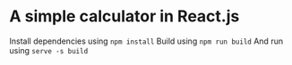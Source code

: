 # A simple calculator in React.js

Install dependencies using `npm install`
Build using `npm run build`
And run using `serve -s build`


